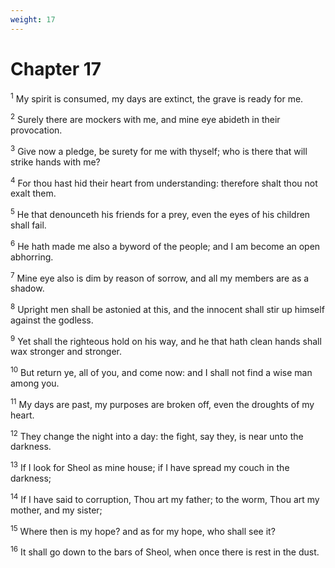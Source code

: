 ```yaml
---
weight: 17
---
```


# Chapter 17

<sup>1</sup> My spirit is consumed, my days are extinct, the grave is ready for me. 

<sup>2</sup> Surely there are mockers with me, and mine eye abideth in their provocation. 

<sup>3</sup> Give now a pledge, be surety for me with thyself; who is there that will strike hands with me? 

<sup>4</sup> For thou hast hid their heart from understanding: therefore shalt thou not exalt them. 

<sup>5</sup> He that denounceth his friends for a prey, even the eyes of his children shall fail. 

<sup>6</sup> He hath made me also a byword of the people; and I am become an open abhorring. 

<sup>7</sup> Mine eye also is dim by reason of sorrow, and all my members are as a shadow. 

<sup>8</sup> Upright men shall be astonied at this, and the innocent shall stir up himself against the godless. 

<sup>9</sup> Yet shall the righteous hold on his way, and he that hath clean hands shall wax stronger and stronger. 

<sup>10</sup> But return ye, all of you, and come now: and I shall not find a wise man among you. 

<sup>11</sup> My days are past, my purposes are broken off, even the droughts of my heart. 

<sup>12</sup> They change the night into a day: the fight, say they, is near unto the darkness. 

<sup>13</sup> If I look for Sheol as mine house; if I have spread my couch in the darkness; 

<sup>14</sup> If I have said to corruption, Thou art my father; to the worm, Thou art my mother, and my sister; 

<sup>15</sup> Where then is my hope? and as for my hope, who shall see it? 

<sup>16</sup> It shall go down to the bars of Sheol, when once there is rest in the dust. 


